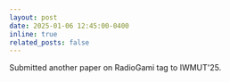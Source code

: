 ```yaml
---
layout: post
date: 2025-01-06 12:45:00-0400
inline: true
related_posts: false
---
```


Submitted another paper on RadioGami tag to IWMUT'25.
